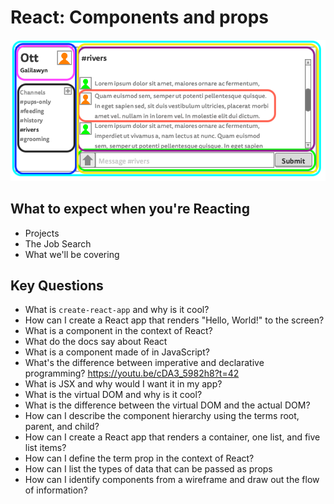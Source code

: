 # React: Components and props

![Ott wireframe](wireframe-mock.png)

## What to expect when you're Reacting
* Projects
* The Job Search
* What we'll be covering

## Key Questions
* What is `create-react-app` and why is it cool?
* How can I create a React app that renders "Hello, World!" to the screen?
* What is a component in the context of React?
* What do the docs say about React
* What is a component made of in JavaScript?
* What's the difference between imperative and declarative programming?
    https://youtu.be/cDA3_5982h8?t=42
* What is JSX and why would I want it in my app?
* What is the virtual DOM and why is it cool?
* What is the difference between the virtual DOM and the actual DOM?
* How can I describe the component hierarchy using the terms root, parent, and child?
* How can I create a React app that renders a container, one list, and five list items?
* How can I define the term prop in the context of React?
* How can I list the types of data that can be passed as props
* How can I identify components from a wireframe and draw out the flow of information?
